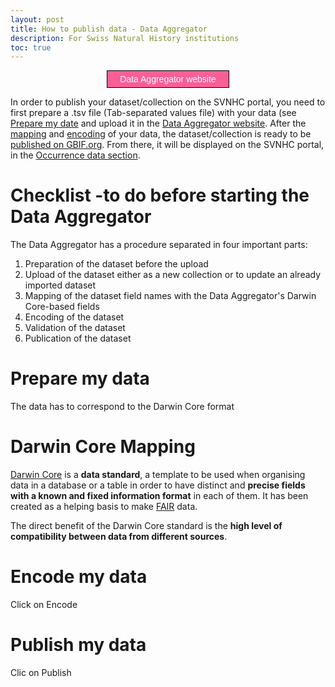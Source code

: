 ```yaml
---
layout: post
title: How to publish data - Data Aggregator
description: For Swiss Natural History institutions
toc: true
---
```


<div style="text-align: center;">
    <a href="https://staging.aggregator.scnat.zebbra.ch/" >
        <button style="padding: 5px 20px; font-size: 14px; background-color: #fa5e97; color: white; border: 1px solid black; cursor: pointer;">Data Aggregator website</button>
    </a>
</div>

In order to publish your dataset/collection on the SVNHC portal, you need to first prepare a .tsv file (Tab-separated values file) with your data (see [Prepare my date](#prepare-my-data) and upload it in the [Data Aggregator website](https://staging.aggregator.scnat.zebbra.ch/). After the [mapping](#darwin-core-mapping) and [encoding](#encode-my-data) of your data, the dataset/collection is ready to be [published on GBIF.org](#publish-my-data). From there, it will be displayed on the SVNHC portal, in the [Occurrence data section](https://svnhc.hp.gbif-staging.org/occurrence/search).

# Checklist -to do before starting the Data Aggregator
The Data Aggregator has a procedure separated in four important parts:
1. Preparation of the dataset before the upload
2. Upload of the dataset either as a new collection or to update an already imported dataset
3. Mapping of the dataset field names with the Data Aggregator's Darwin Core-based fields
4. Encoding of the dataset
5. Validation of the dataset
6. Publication of the dataset


# Prepare my data
The data has to correspond to the Darwin Core format

# Darwin Core Mapping
[Darwin Core](https://dwc.tdwg.org/) is a **data standard**, a template to be used when organising data in a database or a table in order to have distinct and **precise fields with a known and fixed information format** in each of them. It has been created as a helping basis to make [FAIR](https://dwc.tdwg.org/ ) data.

The direct benefit of the Darwin Core standard is the **high level of compatibility between data from different sources**.

# Encode my data
Click on Encode

# Publish my data
Clic on Publish
